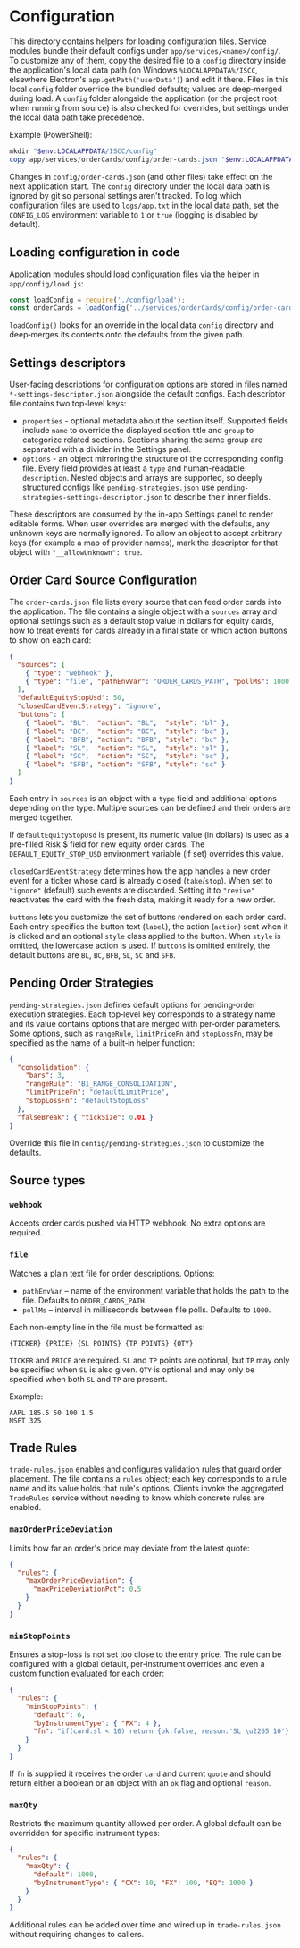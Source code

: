 # Configuration

This directory contains helpers for loading configuration files. Service
modules bundle their default configs under `app/services/<name>/config/`. To
customize any of them, copy the desired file to a `config` directory inside the
application's local data path (on Windows `%LOCALAPPDATA%/ISCC`, elsewhere
Electron's `app.getPath('userData')`) and edit it there. Files in this local
`config` folder override the bundled defaults; values are deep‑merged during
load. A `config` folder alongside the application (or the project root when
running from source) is also checked for overrides, but settings under the
local data path take precedence.

Example (PowerShell):

```powershell
mkdir "$env:LOCALAPPDATA/ISCC/config"
copy app/services/orderCards/config/order-cards.json "$env:LOCALAPPDATA/ISCC/config/order-cards.json"
```

Changes in `config/order-cards.json` (and other files) take effect on the next
application start. The `config` directory under the local data path is ignored
by git so personal settings aren't tracked. To log which configuration files are
used to `logs/app.txt` in the local data path, set the `CONFIG_LOG` environment
variable to `1` or `true` (logging is disabled by default).

## Loading configuration in code

Application modules should load configuration files via the helper in
`app/config/load.js`:

```js
const loadConfig = require('./config/load');
const orderCards = loadConfig('../services/orderCards/config/order-cards.json');
```

`loadConfig()` looks for an override in the local data `config` directory and
deep‑merges its contents onto the defaults from the given path.

## Settings descriptors

User-facing descriptions for configuration options are stored in files named
`*-settings-descriptor.json` alongside the default configs. Each descriptor file
contains two top-level keys:

- `properties` - optional metadata about the section itself. Supported fields
  include `name` to override the displayed section title and `group` to
  categorize related sections. Sections sharing the same group are separated
  with a divider in the Settings panel.
- `options` - an object mirroring the structure of the corresponding config
  file. Every field provides at least a `type` and human-readable
  `description`. Nested objects and arrays are supported, so deeply structured
  configs like `pending-strategies.json` use
  `pending-strategies-settings-descriptor.json` to describe their inner
  fields.

These descriptors are consumed by the in-app Settings panel to render editable forms. When user overrides are merged with the defaults, any unknown keys are normally ignored. To allow an object to accept arbitrary keys (for example a map of provider names), mark the descriptor for that object with `"__allowUnknown": true`.

## Order Card Source Configuration

The `order-cards.json` file lists every source that can feed order cards into the
application. The file contains a single object with a `sources` array and optional
settings such as a default stop value in dollars for equity cards, how to treat
events for cards already in a final state or which action buttons to show on
each card:

```json
{
  "sources": [
    { "type": "webhook" },
    { "type": "file", "pathEnvVar": "ORDER_CARDS_PATH", "pollMs": 1000 }
  ],
  "defaultEquityStopUsd": 50,
  "closedCardEventStrategy": "ignore",
  "buttons": [
    { "label": "BL",  "action": "BL",  "style": "bl" },
    { "label": "BC",  "action": "BC",  "style": "bc" },
    { "label": "BFB", "action": "BFB", "style": "bc" },
    { "label": "SL",  "action": "SL",  "style": "sl" },
    { "label": "SC",  "action": "SC",  "style": "sc" },
    { "label": "SFB", "action": "SFB", "style": "sc" }
  ]
}
```

Each entry in `sources` is an object with a `type` field and additional options
depending on the type. Multiple sources can be defined and their orders are
merged together.

If `defaultEquityStopUsd` is present, its numeric value (in dollars) is used as a
pre-filled Risk $ field for new equity order cards. The
`DEFAULT_EQUITY_STOP_USD` environment variable (if set) overrides this value.

`closedCardEventStrategy` determines how the app handles a new order event for a
ticker whose card is already closed (`take`/`stop`). When set to `"ignore"`
(default) such events are discarded. Setting it to `"revive"` reactivates the
card with the fresh data, making it ready for a new order.

`buttons` lets you customize the set of buttons rendered on each order card.
Each entry specifies the button text (`label`), the action (`action`) sent when
it is clicked and an optional `style` class applied to the button. When `style`
is omitted, the lowercase action is used. If `buttons` is omitted entirely, the
default buttons are `BL`, `BC`, `BFB`, `SL`, `SC` and `SFB`.


## Pending Order Strategies

`pending-strategies.json` defines default options for pending‑order execution
strategies. Each top‑level key corresponds to a strategy name and its value
contains options that are merged with per‑order parameters. Some options, such
as `rangeRule`, `limitPriceFn` and `stopLossFn`, may be specified as the name of
a built‑in helper function:

```json
{
  "consolidation": {
    "bars": 3,
    "rangeRule": "B1_RANGE_CONSOLIDATION",
    "limitPriceFn": "defaultLimitPrice",
    "stopLossFn": "defaultStopLoss"
  },
  "falseBreak": { "tickSize": 0.01 }
}
```

Override this file in `config/pending-strategies.json` to customize the defaults.

## Source types

### `webhook`
Accepts order cards pushed via HTTP webhook. No extra options are required.

### `file`
Watches a plain text file for order descriptions. Options:

- `pathEnvVar` – name of the environment variable that holds the path to the
  file. Defaults to `ORDER_CARDS_PATH`.
- `pollMs` – interval in milliseconds between file polls. Defaults to `1000`.

Each non-empty line in the file must be formatted as:

```
{TICKER} {PRICE} {SL POINTS} {TP POINTS} {QTY}
```

`TICKER` and `PRICE` are required. `SL` and `TP` points are optional, but `TP`
may only be specified when `SL` is also given. `QTY` is optional and may only be
specified when both `SL` and `TP` are present.

Example:

```
AAPL 185.5 50 100 1.5
MSFT 325
```


## Trade Rules

`trade-rules.json` enables and configures validation rules that guard order
placement. The file contains a `rules` object; each key corresponds to a rule
name and its value holds that rule's options. Clients invoke the aggregated
`TradeRules` service without needing to know which concrete rules are enabled.

### `maxOrderPriceDeviation`
Limits how far an order's price may deviate from the latest quote:

```json
{
  "rules": {
    "maxOrderPriceDeviation": {
      "maxPriceDeviationPct": 0.5
    }
  }
}
```

### `minStopPoints`
Ensures a stop-loss is not set too close to the entry price. The rule can be
configured with a global default, per‑instrument overrides and even a custom
function evaluated for each order:

```json
{
  "rules": {
    "minStopPoints": {
      "default": 6,
      "byInstrumentType": { "FX": 4 },
      "fn": "if(card.sl < 10) return {ok:false, reason:'SL \u2265 10'}; return {ok:true};"
    }
  }
}
```

If `fn` is supplied it receives the order `card` and current `quote` and should
return either a boolean or an object with an `ok` flag and optional `reason`.

### `maxQty`
Restricts the maximum quantity allowed per order. A global default can be
overridden for specific instrument types:

```json
{
  "rules": {
    "maxQty": {
      "default": 1000,
      "byInstrumentType": { "CX": 10, "FX": 100, "EQ": 1000 }
    }
  }
}
```

Additional rules can be added over time and wired up in `trade-rules.json`
without requiring changes to callers.


